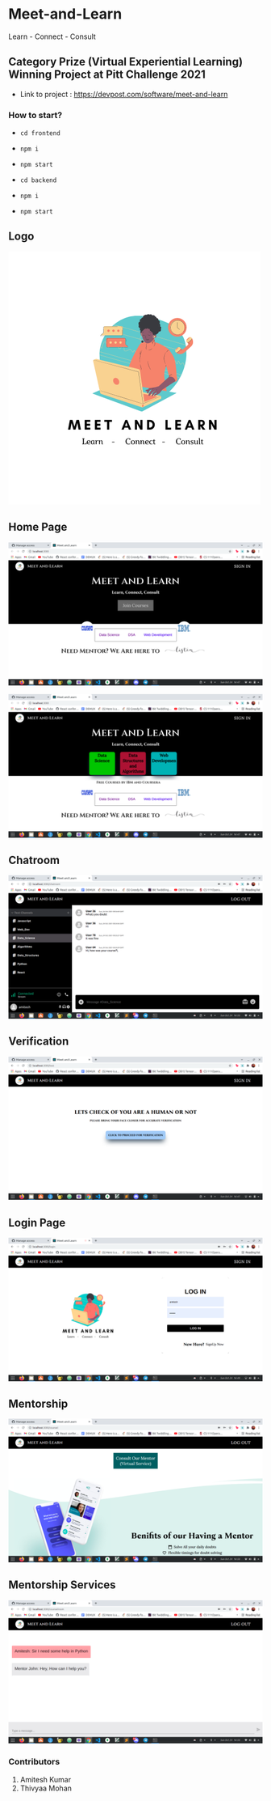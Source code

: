 # Meet-and-Learn

Learn - Connect - Consult

## Category Prize (Virtual Experiential Learning) Winning Project at Pitt Challenge 2021
- Link to project : https://devpost.com/software/meet-and-learn

### How to start?
- `cd frontend`
- `npm i`
- `npm start`

- `cd backend`
- `npm i`
- `npm start`

## Logo
![clone images](/Logo.png)

## Home Page
![clone images](/home1.png)

![clone images](/home.png)

## Chatroom
![clone images](/talk.png)

## Verification
![clone images](/verify.png)

## Login Page
![clone images](/login.png)

## Mentorship
![clone images](/consult1.png)

## Mentorship Services
![clone images](/consult.png)


### Contributors
1. Amitesh Kumar
2. Thivyaa Mohan
